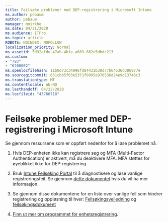 ```yaml
---
title: Feilsøke problemer med DEP-registrering i Microsoft Intune
ms.author: pebaum
author: pebaum
manager: mnirkhe
ms.date: 04/21/2020
ms.audience: ITPro
ms.topic: article
ROBOTS: NOINDEX, NOFOLLOW
localization_priority: Normal
ms.assetid: 5d32afde-47ab-4b1e-a669-662e5dbdc213
ms.custom:
- "783"
- "6200002"
ms.openlocfilehash: 11b0d73c34996fd84431b38d77b64536d386977e
ms.sourcegitcommit: 631cbb5f03e5371f0995e976536d24e9d13746c3
ms.translationtype: MT
ms.contentlocale: nb-NO
ms.lasthandoff: 04/22/2020
ms.locfileid: "43766718"
---
```

# <a name="troubleshoot-issues-with-dep-enrollment-in-microsoft-intune"></a>Feilsøke problemer med DEP-registrering i Microsoft Intune

Se gjennom ressursene som er oppført nedenfor for å løse problemet nå.
  
1. Hvis DEP-enheten ikke kan registrere seg og MFA (Multi-Factor Authentication) er aktivert, må du deaktivere MFA. MFA støttes for øyeblikket ikke for DEP-registrering

2. Bruk [Intune Feilsøking Portal](https://devicemanagement.microsoft.com/#blade/Microsoft_Intune_DeviceSettings/TroubleshootBlade) til å diagnostisere og løse vanlige registreringsfeil. Se gjennom [dette dokumentet](https://docs.microsoft.com/intune/help-desk-operators) hvis du vil ha mer informasjon.

3. Se gjennom disse dokumentene for en liste over vanlige feil som hindrer registrering og oppløsning til hver: [Feilsøkingsveiledning](https://support.microsoft.com/help/4039809/troubleshooting-ios-device-enrollment-in-intune) og [feilsøkingsdokument](https://docs.microsoft.com/intune-classic/troubleshoot/troubleshoot-device-enrollment-in-intune)

4. [Finn ut mer om programmet for enhetsregistrering](https://docs.microsoft.com/intune/device-enrollment-program-enroll-ios).
